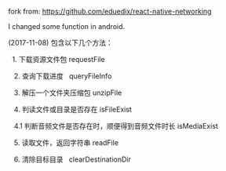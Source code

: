 
fork from:		https://github.com/eduedix/react-native-networking

I changed some function in android.

(2017-11-08)
包含以下几个方法：

    1. 下载资源文件包  requestFile
    
    2. 查询下载进度   queryFileInfo
    
    3. 解压一个文件夹压缩包 unzipFile
    
    4. 判读文件或目录是否存在 isFileExist
    
    4.1 判断音频文件是否存在时，顺便得到音频文件时长  isMediaExist
    
    
    5. 读取文件，返回字符串 readFile
    
    6. 清除目标目录   clearDestinationDir
